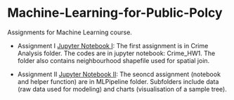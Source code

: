 # Machine-Learning-for-Public-Polcy
Assignments for Machine Learning course.

+ Assignment I [Jupyter Notebook I](https://github.com/parthkhare/Machine-Learning-for-Public-Polcy/blob/master/Crime_Analysis/Crime_HW1.ipynb): The first assignment is in Crime Analysis folder. The codes are in jupyter notebook: Crime_HW1. The folder also contains neighbourhood shapefile used for spatial join.

+ Assignment II [Jupyter Notebook II](https://github.com/parthkhare/Machine-Learning-for-Public-Polcy/blob/master/MLPipeline/ML_Pipeline_HW2.ipynb): The seoncd assignment (notebook and helper function) are in MLPipeline folder. Subfolders include data (raw data used for modeling) and charts (visualisation of a sample tree).



